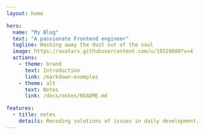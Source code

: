 ```yaml
---
layout: home

hero:
  name: "My Blog"
  text: "A passionate Frontend engineer"
  tagline: Washing away the dust out of the soul
  image: https://avatars.githubusercontent.com/u/19329080?v=4
  actions:
    - theme: brand
      text: Introduction
      link: /markdown-examples
    - theme: alt
      text: Notes
      link: /docs/notes/README.md

features:
  - title: notes
    details: Recoding solutions of issues in daily development. 
---
```


